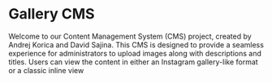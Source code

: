 
# Gallery CMS  
Welcome to our Content Management System (CMS) project, created by Andrej Korica and David Sajina. This CMS is designed to provide a seamless experience for administrators to upload images along with descriptions and titles. Users can view the content in either an Instagram gallery-like format or a classic inline view
